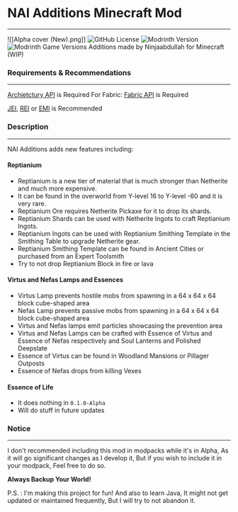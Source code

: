 # NAI Additions Minecraft Mod
---
![[Alpha cover (New).png]]
![GitHub License](https://img.shields.io/github/license/ninjaabdullah/nai_additions?style=flat&logo=github) ![Modrinth Version](https://img.shields.io/modrinth/v/nai_additions?style=flat&logo=modrinth&logoColor=white&label=Latest%20Version&labelColor=00AF5C) ![Modrinth Game Versions](https://img.shields.io/modrinth/game-versions/nai_additions?style=flat&logo=modrinth&logoColor=white&label=Available%20for&labelColor=00AF5C) 
Additions made by Ninjaabdullah for Minecraft (WIP)
### Requirements & Recommendations
---
[Archietctury API](https://modrinth.com/mod/architectury-api) is Required
For Fabric: [Fabric API](https://modrinth.com/mod/fabric-api) is Required

[JEI](https://modrinth.com/mod/jei), [REI](https://modrinth.com/mod/rei) or [EMI](https://modrinth.com/mod/emi) is Recommended
### Description
---
NAI Additions adds new features including:
#### Reptianium
- Reptianium is a new tier of material that is much stronger than Netherite and much more expensive.
- It can be found in the overworld from Y-level 16 to Y-level -60 and it is very rare.
- Reptianium Ore requires Netherite Pickaxe for it to drop its shards.
- Reptianium Shards can be used with Netherite Ingots to craft Reptianium Ingots.
- Reptianium Ingots can be used with Reptianium Smithing Template in the Smithing Table to upgrade Netherite gear.
- Reptianium Smithing Template can be found in Ancient Cities or purchased from an Expert Toolsmith
- Try to not drop Reptianium Block in fire or lava
#### Virtus and Nefas Lamps and Essences
- Virtus Lamp prevents hostile mobs from spawning in a 64 x 64 x 64 block cube-shaped area
- Nefas Lamp prevents passive mobs from spawning in a 64 x 64 x 64 block cube-shaped area
- Virtus and Nefas lamps emit particles showcasing the prevention area
- Virtus and Nefas Lamps can be crafted with Essence of Virtus and Essence of Nefas respectively and Soul Lanterns and Polished Deepslate
- Essence of Virtus can be found in Woodland Mansions or Pillager Outposts
- Essence of Nefas drops from killing Vexes
#### Essence of Life
- It does nothing in `0.1.0-Alpha`
- Will do stuff in future updates
### Notice
---
I don't recommended including this mod in modpacks while it's in Alpha, As it will go significant changes as I develop it, But if you wish to include it in your modpack, Feel free to do so.

**Always Backup Your World!**

P.S. : I'm making this project for fun! And also to learn Java, It might not get updated or maintained frequently, But I will try to not abandon it.